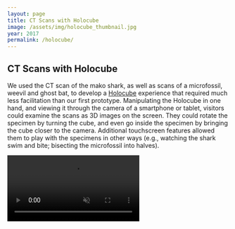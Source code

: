 ```yaml
---
layout: page
title: CT Scans with Holocube
image: /assets/img/holocube_thumbnail.jpg
year: 2017
permalink: /holocube/
---
```


## CT Scans with Holocube

We used the CT scan of the mako shark, as well as scans of a microfossil, weevil and ghost bat, to develop a [Holocube](https://mergevr.com/cube) experience that required much less facilitation than our first prototype. Manipulating the Holocube in one hand, and viewing it through the camera of a smartphone or tablet, visitors could examine the scans as 3D images on the screen. They could rotate the specimen by turning the cube, and even go inside the specimen by bringing the cube closer to the camera. Additional touchscreen features allowed them to play with the specimens in other ways (e.g., watching the shark swim and bite; bisecting the microfossil into halves).

<video src="/assets/video/holocube.mp4" muted autoplay loop controls></video>

